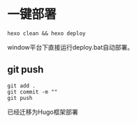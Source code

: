 # 一键部署

```shell
hexo clean && hexo deploy
```

window平台下直接运行deploy.bat自动部署。

## git push

```shell
git add . 
git commit -m ""
git push
```

已经迁移为Hugo框架部署
